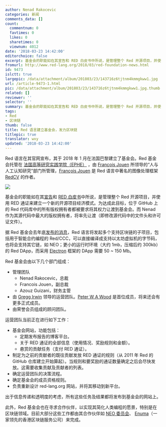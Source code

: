 ```yaml
---
author: Nenad Rakocevic
categories: 新闻
comments_data: []
count:
  commentnum: 0
  favtimes: 0
  likes: 0
  sharetimes: 0
  viewnum: 4012
date: '2018-03-23 14:42:00'
editorchoice: false
excerpt: 基金会的职能如在其宣告和 RED 白皮书中所说，是管理整个 Red 开源项目，并使用 RED 通证来建立一个新的开源项目经济模式。
fromurl: http://www.red-lang.org/2018/03/red-foundation-news.html
id: 9473
islctt: true
largepic: /data/attachment/album/201803/23/143716z6tjtnm4kmmgkww1.jpg
url: /article-9473-1.html
pic: /data/attachment/album/201803/23/143716z6tjtnm4kmmgkww1.jpg.thumb.jpg
related: []
reviewer: ''
selector: ''
summary: 基金会的职能如在其宣告和 RED 白皮书中所说，是管理整个 Red 开源项目，并使用 RED 通证来建立一个新的开源项目经济模式。
tags:
- Red
- 区块链
thumb: false
title: Red 语言建立基金会，发力区块链
titlepic: true
translator: wxy
updated: '2018-03-23 14:42:00'
---
```


Red 语言在其官网宣布，其于 2018 年 1 月在法国巴黎建立了基金会。Red 基金会托管在 [法国高等研究实践学院（EPHE）](https://www.ephe.fr/en) ，由 [François Jouen](https://www.ephe.fr/ecole/nos-enseignants-chercheurs/francois-jouen) 所领导的“人与人工认知研究”部门所管理，[François Jouen](https://www.ephe.fr/ecole/nos-enseignants-chercheurs/francois-jouen) 是 Red 语言中著名的图像处理框架 [RedCV](https://github.com/ldci/redCV) 的作者。


![](/data/attachment/album/201803/23/143716z6tjtnm4kmmgkww1.jpg)


基金会的职能如在其[宣告](http://www.red-lang.org/2017/12/leaping-into-future-red-goes-blockchain.html)和 [RED 白皮书](https://ico.red-lang.org/RED-whitepaper.pdf)中所说，是管理整个 Red 开源项目，并使用 RED 通证来建立一个新的开源项目经济模式。为达成此目标，位于 GitHub 上的 Red 代码库中的所有版权拥有者都被要求将其权力让渡到基金会。而 Nenad 作为其源代码中最大的版权拥有者，将率先让渡（即修改源代码中的文件头和许可证文件）。


据 Red 基金会去年底[发布的消息](http://www.red-lang.org/2017/12/leaping-into-future-red-goes-blockchain.html)，Red 语言将发起多个支持区块链的子项目，包括用于智能合约编程的 Red/CCC，可以直接编译成支持以太坊虚拟机的字节码，也将会支持其它链，如 NEO；更小的运行时环境（大约 1mb，压缩后约 300kb）的 Red DApp，而采用 [Electron](https://en.wikipedia.org/wiki/Electron_(software_framework)) 框架的 DApp 需要 50 ~ 150 Mb。


Red 基金会由以下几个部门组成：


* 管理团队
	+ Nenad Rakocevic，总裁
	+ Francois Jouen，副总裁
	+ Azouz Guizani，财务主管
* 由 [Gregg Irwin](https://github.com/greggirwin) 领导的运营团队。[Peter W A Wood](https://github.com/peterwawood) 是首位成员，将来还会有更多正式成员。
* 由荣誉会员组成的顾问团队。


运营团队当前正在进行如下工作：


* 基金会网站，功能包括：
	+ 定期发布报告的博客平台。
	+ 关于 RED 通证的全部信息（使用情况、奖励规则和金额）。
	+ 悬赏的贡献任务（支付 RED 通证）。
* 制定为之前的贡献者的既往贡献发放 RED 通证的规则（从 2011 年 Red 的 GitHub 仓库建立开始算起）。当规则和要奖励的通证数量确定之后会尽快发放。这需要收集贡献及贡献者的列表。
* 确定运营团队的决策流程。
* 确定基金会的成员资格规则。
* 负责重新设计 red-lang.org 网站，并将其移动到新平台。


出于信息传递和透明度的考虑，所有这些任务及结果都将发布到基金会的网站上。


此外，Red 基金会也在寻求合作伙伴，以实现其简化人类编程的愿景，特别是在区块链领域。目前大部分这些工作都由其合作伙伴如 [NEO 委员会](https://neo.org/)、 [Enuma](https://www.enuma.io/index.html)（一家领先的香港区块链服务公司）来完成。
